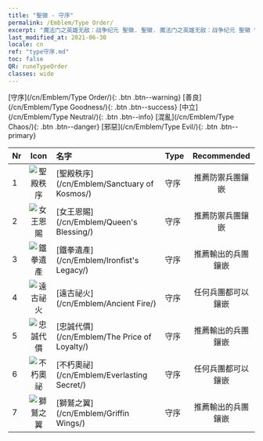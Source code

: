 ```yaml
---
title: "聖徽 - 守序"
permalink: /Emblem/Type Order/
excerpt: "魔法门之英雄无敌：战争纪元 聖徽. 聖徽. 魔法门之英雄无敌：战争纪元 聖徽 守序. 魔法门之英雄无敌：战争纪元 守序"
last_modified_at: 2021-06-30
locale: cn
ref: "type守序.md"
toc: false
QR: runeTypeOrder
classes: wide
---
```


  [守序](/cn/Emblem/Type Order/){: .btn .btn--warning}   [善良](/cn/Emblem/Type Goodness/){: .btn .btn--success}   [中立](/cn/Emblem/Type Neutral/){: .btn .btn--info}   [混亂](/cn/Emblem/Type Chaos/){: .btn .btn--danger}   [邪惡](/cn/Emblem/Type Evil/){: .btn .btn--primary} 

  |  Nr  | Icon |             名字            |    Type    |   Recommended   |
  |:-----|:--:|:----------------------------|:-----------|:---------------:|
  | 1 | ![聖殿秩序](/images/r/rune_icon_307.png) | [聖殿秩序](/cn/Emblem/Sanctuary of Kosmos/) | 守序 | 推薦防禦兵團鑲嵌 | 
  | 2 | ![女王恩賜](/images/r/rune_icon_105.png) | [女王恩賜](/cn/Emblem/Queen's Blessing/) | 守序 | 推薦防禦兵團鑲嵌 | 
  | 3 | ![鐵拳遺產](/images/r/rune_icon_103.png) | [鐵拳遺產](/cn/Emblem/Ironfist's Legacy/) | 守序 | 推薦輸出的兵團鑲嵌 | 
  | 4 | ![遠古祕火](/images/r/rune_icon_101.png) | [遠古祕火](/cn/Emblem/Ancient Fire/) | 守序 | 任何兵團都可以鑲嵌 | 
  | 5 | ![忠誠代價](/images/r/rune_icon_106.png) | [忠誠代價](/cn/Emblem/The Price of Loyalty/) | 守序 | 推薦輸出的兵團鑲嵌 | 
  | 6 | ![不朽奧祕](/images/r/rune_icon_104.png) | [不朽奧祕](/cn/Emblem/Everlasting Secret/) | 守序 | 任何兵團都可以鑲嵌 | 
  | 7 | ![獅鷲之翼](/images/r/rune_icon_102.png) | [獅鷲之翼](/cn/Emblem/Griffin Wings/) | 守序 | 推薦輸出的兵團鑲嵌 | 
